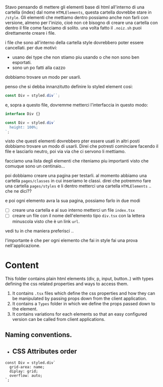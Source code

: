 Stavo pensando di mettere gli elementi base di html
all'interno di una cartella (index) dal nome `HTMLElements`,
questa cartella dovrebbe stare in `/style`.
Gli elementi che mettiamo dentro possiamo anche non farli
con versione, almeno per l'inizio, cioè non cè bisogno di
creare una cartella con dentro il file come facciamo di
solito. una volta fatto il `.noiz.sh` puoi direttamente
creare i file.

i file che sono all'interno della cartella style dovrebbero
poter essere cancellati. per due motivi:

- usano dei type che non stiamo piu usando o che non sono
  ben esportati.
- sono un po fatti alla cazzo

dobbiamo trovare un modo per usarli.

penso che si debba innanzitutto definire lo styled element
cosi:

```ts
const Div = styled.div``;
```

e, sopra a questo file, dovremme metterci l'interfaccia in
questo modo:

```ts
interface Div {}

const Div = styled.div`
  height: 100%;
`;
```

visto che questi elementi dovrebbero pter essere usati in
altri posti dobbiamo trovare un modo di usarli.
Direi che potresti cominciare facendo il file e lasciarlo
neutro, poi via via che ci servono li mettiamo.

facciamo una lista degli elementi che riteniamo piu
importanti visto che comuque sono un centinaio...

poi dobbiamo creare una pagina per testarli.
al momento abbiamo una cartella `pages/classes` in cui
inseriamo le classi.
direi che potremmo fare una cartella `pages/styles` e li
dentro metterci una cartella `HTMLElements` .. che ne dici??

e poi ogni elemento avra la sua pagina, possiamo farlo in
due modi

- [ ] creare una cartella e al suo interno metterci un file
      `index.tsx`
- [ ] creare un file con il nome dell'elemento tipo
      `div.tsx` con la lettera minuscola visto che è un link
      `url`.

vedi tu in che maniera preferisci ..

l'importante è che per ogni elemento che fai in style fai
una prova nell'applicazione.

# Content

This folder contains plain html elements
(div, p, input, button..) with types defining the
css related properties and ways to access them.

1. It contains `.tsx` files which define the css properties
   and how they can be manipulated by passing props down
   from the
   client application.
2. It contains a `Types` folder in which we define the props
   passed down to the element.
3. It contains variations for each elements so that an easy
   configured version can be called from client applications.

## Naming conventions.

- ## CSS Attributes order

```tsx
const Div = styled.div`
  grid-area: name;
  diplay: grid;
  overflow: auto;
`;
```
